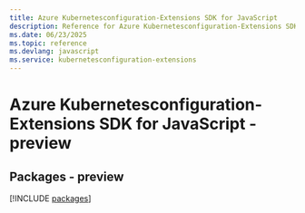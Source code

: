 ```yaml
---
title: Azure Kubernetesconfiguration-Extensions SDK for JavaScript
description: Reference for Azure Kubernetesconfiguration-Extensions SDK for JavaScript
ms.date: 06/23/2025
ms.topic: reference
ms.devlang: javascript
ms.service: kubernetesconfiguration-extensions
---
```

# Azure Kubernetesconfiguration-Extensions SDK for JavaScript - preview
## Packages - preview
[!INCLUDE [packages](kubernetesconfiguration-extensions-index.md)]